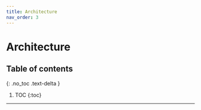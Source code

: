 ```yaml
---
title: Architecture
nav_order: 3
---
```


# Architecture

## Table of contents
{: .no_toc .text-delta }

1. TOC
{:toc}

---